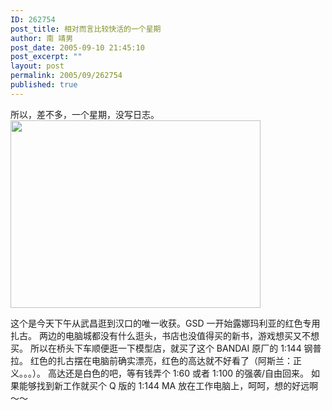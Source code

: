 ```yaml
---
ID: 262754
post_title: 相对而言比较快活的一个星期
author: 南 靖男
post_date: 2005-09-10 21:45:10
post_excerpt: ""
layout: post
permalink: 2005/09/262754
published: true
---
```

所以，差不多，一个星期，没写日志。
<a href="http://photoimg26.qq.com/cgi-bin/load_pic?verify=pX9HibQuAJLVr%2B8uLsTP2A%3D%3D"><img src="http://photoimg26.qq.com/cgi-bin/load_pic?verify=pX9HibQuAJLVr%2B8uLsTP2A%3D%3D" height="300" width="400" /></a>

这个是今天下午从武昌逛到汉口的唯一收获。GSD 一开始露娜玛利亚的红色专用扎古。
两边的电脑城都没有什么逛头，书店也没值得买的新书，游戏想买又不想买。
所以在桥头下车顺便逛一下模型店，就买了这个 BANDAI 原厂的 1:144 钢普拉。
红色的扎古摆在电脑前确实漂亮，红色的高达就不好看了（阿斯兰：正义。。。）。
高达还是白色的吧，等有钱弄个 1:60 或者 1:100 的强袭/自由回来。
如果能够找到新工作就买个 Q 版的 1:144 MA 放在工作电脑上，呵呵，想的好远啊～～